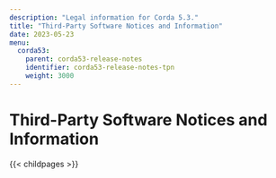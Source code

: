 ```yaml
---
description: "Legal information for Corda 5.3."
title: "Third-Party Software Notices and Information"
date: 2023-05-23
menu:
  corda53:
    parent: corda53-release-notes
    identifier: corda53-release-notes-tpn
    weight: 3000
---
```

# Third-Party Software Notices and Information
{{< childpages >}}

